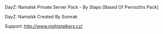 DayZ: Namalsk Private Server Pack - By Stapo [Based Of Pwnoz0rs Pack]

DayZ: Namalsk Created By Sumrak

Support: http://www.nightstalkers.cz/